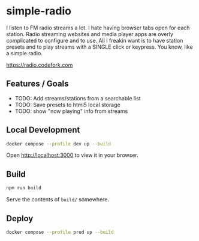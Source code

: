 
# simple-radio

I listen to FM radio streams a lot. I hate having browser tabs open for each station.
Radio streaming websites and media player apps are overly complicated to 
configure and to use. All I freakin want is to have station presets and to play streams
with a SINGLE click or keypress. You know, like a simple radio.

https://radio.codefork.com

## Features / Goals

- TODO: Add streams/stations from a searchable list
- TODO: Save presets to html5 local storage
- TODO: show "now playing" info from streams

## Local Development

```sh
docker compose --profile dev up --build
```

Open [http://localhost:3000](http://localhost:3000) to view it in your browser.

## Build

```sh
npm run build
```

Serve the contents of `build/` somewhere.

## Deploy

```sh
docker compose --profile prod up --build
```
